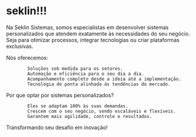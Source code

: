 # seklin!!!

Na Seklin Sistemas, somos especialistas em desenvolver sistemas personalizados que atendem exatamente às necessidades do seu negócio.
	Seja para otimizar processos, integrar tecnologias ou criar plataformas exclusivas. 

Nós oferecemos:

            Soluções sob medida para os setores.
            Automação e eficiência para o seu dia a dia.
            Acompanhamento completo desde a ideia até a implementação.
            Tecnologia de ponta alinhada às tendências do mercado. 


	

Por que optar por sistemas personalizados?

            Eles se adaptam 100% às suas demandas.
            Crescem com o seu negócio, sendo escaláveis e flexíveis.
            Garantem mais agilidade, controle e resultados. 

	
Transformando seu desafio em inovação!

